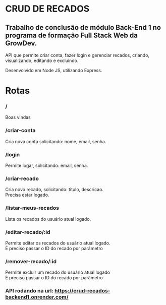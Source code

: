 # CRUD DE RECADOS
## Trabalho de conclusão de módulo Back-End 1 no programa de formação Full Stack Web da GrowDev.

API que permite criar conta, fazer login e gerenciar recados, criando, visualizando, editando e excluindo.

Desenvolvido em Node JS, utilizando Express.

# Rotas

### /
Boas vindas

### /criar-conta  
Cria nova conta solicitando: nome, email, senha.

### /login
Permite logar, solicitando: email, senha.

### /criar-recado
Cria novo recado, solicitando: titulo, descricao. <br>
Precisa estar logado.

### /listar-meus-recados
Lista os recados do usuário atual logado.

### /editar-recado/:id
Permite editar os recados do usuário atual logado. <br>
É preciso passar o ID do recado por parâmetro

### /remover-recado/:id
Permite excluir um recado do usuário atual logado <br>
É preciso passar o ID do recado por parâmetro

### API rodando na url: https://crud-recados-backend1.onrender.com/

